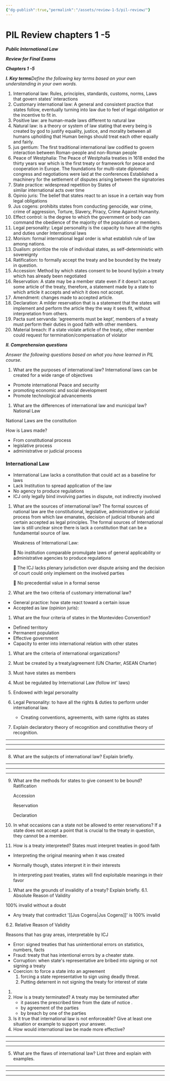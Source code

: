 ```yaml
---
{"dg-publish":true,"permalink":"/assets/review-1-5/pil-review/"}
---
```


# PIL Review chapters 1 -5

***Public International Law***

***Review for Final Exams***

***Chapters 1 -5***

***I. Key terms**Define the following key terms based on your own understanding in your own words.*

1. International law: Rules, principles, standards, customs, norms, Laws that govern states' interactions
2. Customary international law: A general and consistent practice that states follow, eventually turning into law due to feel of legal obligation or the incentive to fit in.
3. Positive law: are human-made laws different to natural law
4. Natural law: is a theory or system of law stating that every being is created by god to justify equality, justice, and morality between all humans upholding that Human beings should treat each other equally and fairly.
5. jus gentium: The first traditional international law codified to govern interaction between Roman-people and non-Roman people
6. Peace of Westphalia: The Peace of Westphalia treaties in 1618 ended the thirty years war which is the first treaty or framework for peace and cooperation in Europe. The foundations for multi-state diplomatic congress and negotiations were laid at the conferences Established a machinery for the settlement of disputes arising between the signatories
7. State practice: widespread repetition by States of similar international acts over time
8. Opinio juris: The belief that states react to an issue in a certain way from legal obligations
9. Jus cogens: prohibits states from conducting genocide, war crime, crime of aggression, Torture, Slavery, Piracy, Crime Against Humanity.
10. Effect control: is the degree to which the government or body can command the obedience of the majority of the population or members.
11. Legal personality: Legal personality is the capacity to have all the rights and duties under International laws
12. Monism: formal international legal order is what establish rule of law among nations.
13. Dualism: prioritize the role of individual states, as self-deterministic with sovereignty
14. Ratification: to formally accept the treaty and be bounded by the treaty in question.
15. Accession: Method by which states consent to be bound by/join a treaty which has already been negotiated
16. Reservation: A state may be a member state even if it doesn't accept some article of the treaty, therefore, a statement made by a state to which article it accepts and which it does not accept.
17. Amendment: changes made to accepted article.
18. Declaration: A milder reservation that is a statement that the states will implement and perform the article they the way it sees fit, without interpretation from others.
19. Pacta sunt servanda: ‘agreements must be kept’, members of a treaty must perform their duties in good faith with other members.
20. Material breach: If a state violate article of the treaty, other member could request for termination/compensation of violator

***II. Comprehension questions***

*Answer the following questions based on what you have learned in PIL course.*

1. What are the purposes of international law?
International laws can be created for a wide range of objectives
- Promote international Peace and security
- promoting economic and social development
- Promote technological advancements
1. What are the differences of international law and municipal law?
National Law

National Laws are the constitution

How is Laws made?

- From constitutional process
- legislative process
- administrative or judicial process

### International Law

- International Law lacks a constitution that could act as a baseline for laws
- Lack Institution to spread application of the law
- No agency to produce regulations
- ICJ only legally bind involving parties in dispute, not indirectly involved
1. What are the sources of international law?
The formal sources of national law are the constitutional, legislative, administrative or judicial process from which law emanates, decision of judicial tribunals and certain accepted as legal principles. The formal sources of International law is still unclear since there is lack a constitution that can be a fundamental source of law.
    
    Weakness of International Law:
    
     No institution comparable promulgate laws of general applicability or administrative agencies to produce regulations
    
     The ICJ lacks plenary jurisdiction over dispute arising and the decision of court could only implement on the involved parties
    
     No precedential value in a formal sense
    
2. What are the two criteria of customary international law?
- General practice: how state react toward a certain issue
- Accepted as law (opinion juris):
1. What are the four criteria of states in the Montevideo Convention?
- Defined territory
- Permanent population
- Effective government
- Capacity to enter into international relation with other states
1. What are the criteria of international organizations?

2. Must be created by a treaty/agreement (UN Charter, ASEAN Charter)
3. Must have states as members
4. Must be regulated by International Law (follow int' laws)
5. Endowed with legal personality
6. Legal Personality: to have all the rights & duties to perform under international law.
    - Creating conventions, agreements, with same rights as states
7. Explain declaratory theory of recognition and constitutive theory of recognition.
_____________________________________________________________________________________________________
__________________________________________________________________________________________________________________________________________________________________________________________________________
_____________________________________________________________________________________________________
8. What are the subjects of international law? Explain briefly.
_____________________________________________________________________________________________________
__________________________________________________________________________________________________________________________________________________________________________________________________________
_____________________________________________________________________________________________________
9. What are the methods for states to give consent to be bound?
Ratification
    
    Accession
    
    Reservation
    
    Declaration
    
10. In what occasions can a state not be allowed to enter reservations?
If a state does not accept a point that is crucial to the treaty in question, they cannot be a member.
11. How is a treaty interpreted?
States must interpret treaties in good faith
- Interpreting the original meaning when it was created
- Normally though, states interpret it in their interests
    
    In interpreting past treaties, states will find exploitable meanings in their favor
    
1. What are the grounds of invalidity of a treaty? Explain briefly.
6.1. Absolute Reason of Validity

100% invalid without a doubt

- Any treaty that contradict '[[Jus Cogens\|Jus Cogens]]' is 100% invalid

6.2. Relative Reason of Validity

Reasons that has gray areas, interpretable by ICJ

- Error: signed treaties that has unintentional errors on statistics, numbers, facts
- Fraud: treaty that has intentional errors by a cheater state.
- Corruption: when state's representative are bribed into signing or not signing a treaty
- Coercion: to force a state into an agreement
    1. forcing a state representative to sign using deadly threat.
    2. Putting deterrent in not signing the treaty for interest of state
1. 
2. How is a treaty terminated?
A treaty may be terminated after
    - it passes the prescribed time from the date of notice .
    - by agreement of the parties
    - by breach by one of the parties
3. Is it true that international law is not enforceable? Give at least one situation or example to support your answer.
4. How would international law be made more effective?
_____________________________________________________________________________________________________
__________________________________________________________________________________________________________________________________________________________________________________________________________
_____________________________________________________________________________________________________
5. What are the flaws of international law? List three and explain with examples.
_____________________________________________________________________________________________________
__________________________________________________________________________________________________________________________________________________________________________________________________________
_____________________________________________________________________________________________________
